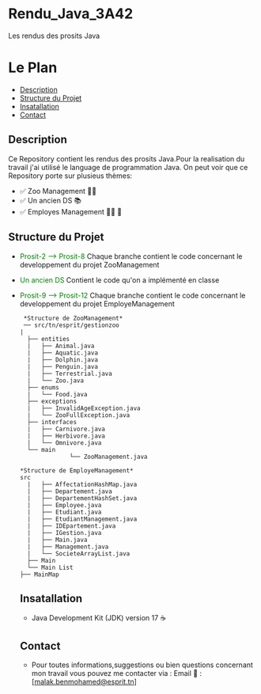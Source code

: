 # Rendu_Java_3A42
Les rendus des prosits Java
# Le Plan
 - [Description](#description)
 - [Structure du Projet](#structure-du-projet)
 - [Insatallation](#installation)
 - [Contact](#contact)
## Description
Ce Repository contient les rendus des prosits Java.Pour la realisation du travail j'ai utilisé le language de programmation Java.
On peut voir que ce Repository porte sur plusieus thèmes:
 -  ✅ Zoo Management 🦓🐬
 -  ✅ Un ancien DS 📚
 -  ✅ Employes Management 👨‍💼 🏢
## Structure du Projet 
- <font color="green"> Prosit-2 --> Prosit-8 </font> Chaque branche contient le code concernant le developpement du projet ZooManagement 
- <font color="green"> Un ancien DS </font> Contient le code qu'on a implémenté en classe
- <font color="green"> Prosit-9 --> Prosit-12 </font> Chaque branche contient le code concernant le developpement du projet EmployeManagement
     
       *Structure de ZooManagement* 
	   ── src/tn/esprit/gestionzoo
      |
		├── entities
		|   ├── Animal.java
		|   ├── Aquatic.java
		|   ├── Dolphin.java
		|   ├── Penguin.java
		|   ├── Terrestrial.java
		|   └── Zoo.java
		├── enums
		|   └── Food.java
		├── exceptions
		|   ├── InvalidAgeException.java
		|   └── ZooFullException.java
		├── interfaces
		|   ├── Carnivore.java
		|   ├── Herbivore.java
		|   └── Omnivore.java
		└── main
                    └── ZooManagement.java

      *Structure de EmployeManagement*
      src
		|   ├── AffectationHashMap.java
		|   ├── Departement.java
		|   ├── DepartementHashSet.java
		|   ├── Employee.java
		|   ├── Etudiant.java
		|   ├── EtudiantManagement.java
		|   ├── IDEpartement.java
		|   ├── IGestion.java
		|   ├── Main.java
		|   ├── Management.java
		|   └── SocieteArrayList.java
		├── Main
		└── Main List 
      ├── MainMap

   ## Insatallation
   - Java Development Kit (JDK) version 17 ☕️
   ## Contact
   - Pour toutes informations,suggestions ou bien questions concernant mon travail vous pouvez 
   me contacter via :
     Email 📧 : [malak.benmohamed@esprit.tn]
    
     
     

	
  
  
  

   


